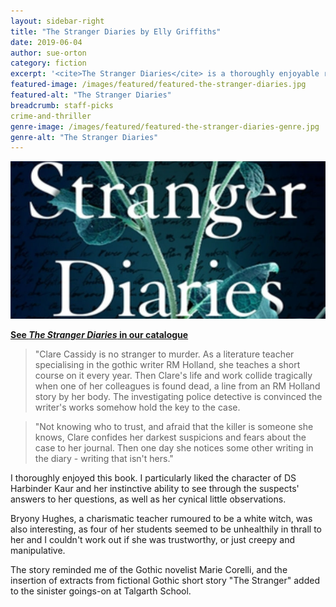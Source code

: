 ```yaml
---
layout: sidebar-right
title: "The Stranger Diaries by Elly Griffiths"
date: 2019-06-04
author: sue-orton
category: fiction
excerpt: '<cite>The Stranger Diaries</cite> is a thoroughly enjoyable read featuring likeable and enigmatic characters and sinister goings-on.'
featured-image: /images/featured/featured-the-stranger-diaries.jpg
featured-alt: "The Stranger Diaries"
breadcrumb: staff-picks
crime-and-thriller
genre-image: /images/featured/featured-the-stranger-diaries-genre.jpg
genre-alt: "The Stranger Diaries"
---
```


![The Stranger Diaries](/images/featured/featured-the-stranger-diaries.jpg)

**[See <cite>The Stranger Diaries</cite> in our catalogue](https://suffolk.spydus.co.uk/cgi-bin/spydus.exe/ENQ/OPAC/BIBENQ?BRN=2533899)**

> "Clare Cassidy is no stranger to murder. As a literature teacher specialising in the gothic writer RM Holland, she teaches a short course on it every year. Then Clare's life and work collide tragically when one of her colleagues is found dead, a line from an RM Holland story by her body. The investigating police detective is convinced the writer's works somehow hold the key to the case.

> "Not knowing who to trust, and afraid that the killer is someone she knows, Clare confides her darkest suspicions and fears about the case to her journal. Then one day she notices some other writing in the diary - writing that isn't hers."

I thoroughly enjoyed this book. I particularly liked the character of DS Harbinder Kaur and her instinctive ability to see through the suspects' answers to her questions, as well as her cynical little observations.

Bryony Hughes, a charismatic teacher rumoured to be a white witch, was also interesting, as four of her students seemed to be unhealthily in thrall to her and I couldn't work out if she was trustworthy, or just creepy and manipulative.

The story reminded me of the Gothic novelist Marie Corelli, and the insertion of extracts from fictional Gothic short story "The Stranger" added to the sinister goings-on at Talgarth School.
